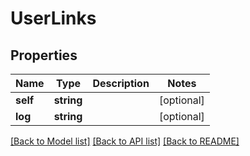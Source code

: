 # UserLinks

## Properties
Name | Type | Description | Notes
------------ | ------------- | ------------- | -------------
**self** | **string** |  | [optional] 
**log** | **string** |  | [optional] 

[[Back to Model list]](../README.md#documentation-for-models) [[Back to API list]](../README.md#documentation-for-api-endpoints) [[Back to README]](../README.md)


